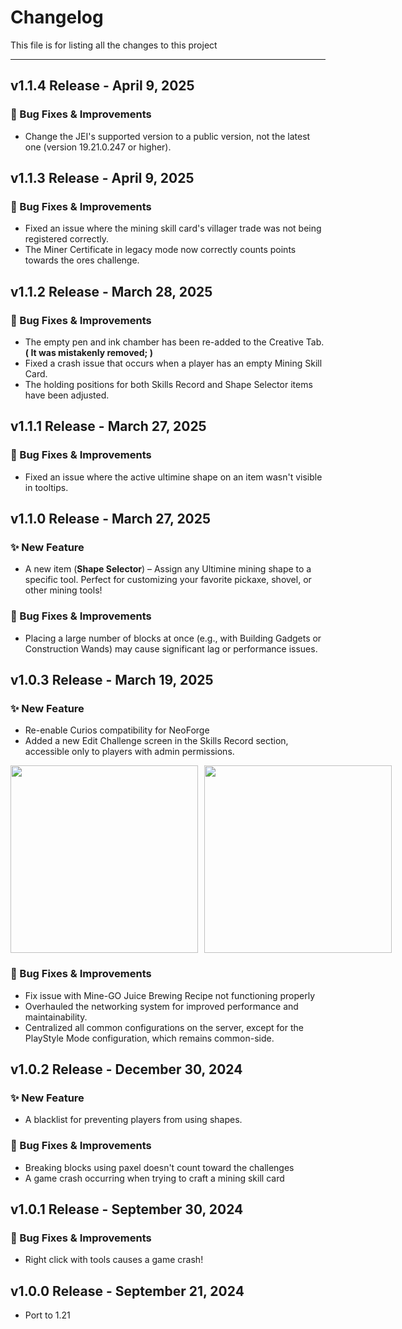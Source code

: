 # Changelog
This file is for listing all the changes to this project
<hr>

## v1.1.4 Release - April 9, 2025
### 🐛 Bug Fixes & Improvements
- Change the JEI's supported version to a public version, not the latest one (version 19.21.0.247 or higher).

## v1.1.3 Release - April 9, 2025
### 🐛 Bug Fixes & Improvements
- Fixed an issue where the mining skill card's villager trade was not being registered correctly.
- The Miner Certificate in legacy mode now correctly counts points towards the ores challenge.

## v1.1.2 Release - March 28, 2025
### 🐛 Bug Fixes & Improvements
- The empty pen and ink chamber has been re-added to the Creative Tab. **( It was mistakenly removed; )**
- Fixed a crash issue that occurs when a player has an empty Mining Skill Card.
- The holding positions for both Skills Record and Shape Selector items have been adjusted.

## v1.1.1 Release - March 27, 2025
### 🐛 Bug Fixes & Improvements
- Fixed an issue where the active ultimine shape on an item wasn't visible in tooltips.

## v1.1.0 Release - March 27, 2025
### ✨ New Feature
- A new item (**Shape Selector**) – Assign any Ultimine mining shape to a specific tool. Perfect for customizing your favorite pickaxe, shovel, or other mining tools!
### 🐛 Bug Fixes & Improvements
- Placing a large number of blocks at once (e.g., with Building Gadgets or Construction Wands) may cause significant lag or performance issues.

## v1.0.3 Release - March 19, 2025
### ✨ New Feature
- Re-enable Curios compatibility for NeoForge
- Added a new Edit Challenge screen in the Skills Record section, accessible only to players with admin permissions.

<div style="display: flex; gap: 10px;">
<img src="https://i.imgur.com/t6eklpZ.png" width="300" />
<img src="https://i.imgur.com/uD5SA3d.png" width="300" />
</div>

### 🐛 Bug Fixes & Improvements
- Fix issue with Mine-GO Juice Brewing Recipe not functioning properly
- Overhauled the networking system for improved performance and maintainability.
- Centralized all common configurations on the server, except for the PlayStyle Mode configuration, which remains common-side.

## v1.0.2 Release - December 30, 2024
### ✨ New Feature
- A blacklist for preventing players from using shapes.
### 🐛 Bug Fixes & Improvements
- Breaking blocks using paxel doesn't count toward the challenges
- A game crash occurring when trying to craft a mining skill card

## v1.0.1 Release - September 30, 2024
### 🐛 Bug Fixes & Improvements
- Right click with tools causes a game crash!

## v1.0.0 Release - September 21, 2024
- Port to 1.21